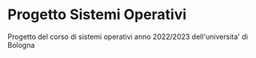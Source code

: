 # Progetto Sistemi Operativi 
Progetto del corso di sistemi operativi anno 2022/2023 dell'universita' di Bologna
